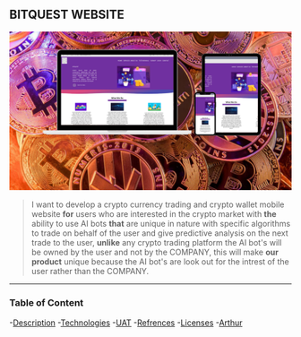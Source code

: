 ## BITQUEST WEBSITE
![Project Image](/img/bqimg.png)
> I want to develop a crypto currency trading and crypto wallet mobile website **for** users who are interested in the crypto market 
> with **the** ability to use AI bots **that** are unique in nature with specific algorithms to trade on behalf of the user and give
> predictive analysis on the next trade to the user, **unlike** any crypto trading platform the AI bot's will be owned by the user and not
> by the COMPANY, this will make **our product** unique because the AI bot's are look out for the intrest of the user rather than
> the COMPANY.
--------
### Table of Content

-[Description](#description)
 -[Technologies](#technologies)
 -[UAT](#uat)
 -[Refrences](#refernces)
 -[Licenses](#licenses)
 -[Arthur](#author)